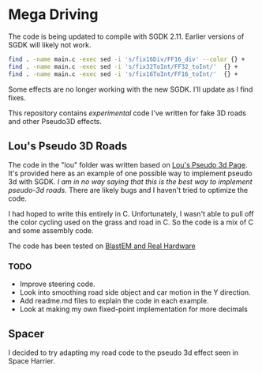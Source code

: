 # Mega Driving
The code is being updated to compile with SGDK 2.11. Earlier versions of SGDK will 
likely not work.

```bash
find . -name main.c -exec sed -i 's/fix16Div/FF16_div' --color {} +
find . -name main.c -exec sed -i 's/fix32ToInt/FF32_toInt/'  {} +
find . -name main.c -exec sed -i 's/fix16ToInt/FF16_toInt/'  {} +
```

Some effects are no longer working with the new SGDK. I'll update as I find fixes.

This repository contains *experimental* code I've written for fake 3D roads and other 
Pseudo3D effects.

## Lou's Pseudo 3D Roads
The code in the "lou" folder was 
written based on [Lou's Pseudo 3d Page](http://www.extentofthejam.com/pseudo/).  It's 
provided here as an example of one possible way to implement pseudo 3d with SGDK.  *I am in 
no way saying that this is the best way to implement pseudo-3d roads.*  There are likely 
bugs and I haven't tried to optimize the code.


I had hoped to write this entirely in C.  Unfortunately, I wasn't able to pull off the color 
cycling used on the grass and road in C.  So the code is a mix of C and some assembly code.

The code has been tested on [BlastEM and Real Hardware](https://youtu.be/p99XATFhSpo)

### TODO
* Improve steering code.
* Look into smoothing road side object and car motion in the Y direction.
* Add readme.md files to explain the code in each example.
* Look at making my own fixed-point implementation for more decimals


## Spacer
I decided to try adapting my road code to the pseudo 3d effect seen in Space Harrier.

